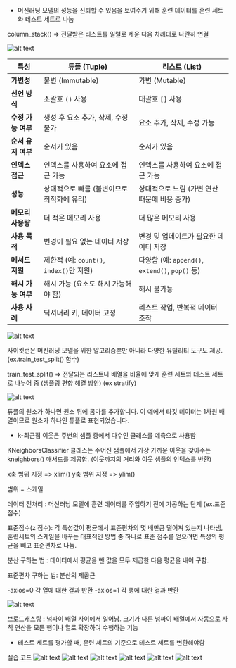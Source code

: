 - 머신러닝 모델의 성능을 신뢰할 수 있음을 보여주기 위해 훈련 데이터를 훈련 세트와 테스트 세트로 나눔

column_stack() => 전달받은 리스트를 일렬로 세운 다음 차례대로 나란히 연결

![alt text](image.png)

| **특성**           | **튜플 (Tuple)**                           | **리스트 (List)**                               |
| ------------------ | ------------------------------------------ | ----------------------------------------------- |
| **가변성**         | 불변 (Immutable)                           | 가변 (Mutable)                                  |
| **선언 방식**      | 소괄호 `()` 사용                           | 대괄호 `[]` 사용                                |
| **수정 가능 여부** | 생성 후 요소 추가, 삭제, 수정 불가         | 요소 추가, 삭제, 수정 가능                      |
| **순서 유지 여부** | 순서가 있음                                | 순서가 있음                                     |
| **인덱스 접근**    | 인덱스를 사용하여 요소에 접근 가능         | 인덱스를 사용하여 요소에 접근 가능              |
| **성능**           | 상대적으로 빠름 (불변이므로 최적화에 유리) | 상대적으로 느림 (가변 연산 때문에 비용 증가)    |
| **메모리 사용량**  | 더 적은 메모리 사용                        | 더 많은 메모리 사용                             |
| **사용 목적**      | 변경이 필요 없는 데이터 저장               | 변경 및 업데이트가 필요한 데이터 저장           |
| **메서드 지원**    | 제한적 (예: `count()`, `index()`만 지원)   | 다양함 (예: `append()`, `extend()`, `pop()` 등) |
| **해시 가능 여부** | 해시 가능 (요소도 해시 가능해야 함)        | 해시 불가능                                     |
| **사용 사례**      | 딕셔너리 키, 데이터 고정                   | 리스트 작업, 반복적 데이터 조작                 |

![alt text](image-1.png)

사이킷런은 머신러닝 모델을 위한 알고리즘뿐만 아니라 다양한 유틸리티 도구도 제공. (ex.train_test_split() 함수)

train_test_split() => 전달되는 리스트나 배열을 비율에 맞게 훈련 세트와 테스트 세트로 나누어 줌 (샘플링 편향 해결 방안)
(ex stratify)

![alt text](image-2.png)

튜플의 원소가 하나면 원소 뒤에 콤마를 추가합니다. 이 예에서 타깃 데이터는 1차원 배열이므로 원소가 하나인 튜플로 표현되었습니다.

- k-최근접 이웃은 주변의 샘플 중에서 다수인 클래스를 예측으로 사용함

KNeighborsClassifier 클래스는 주어진 샘플에서 가장 가까운 이웃을 찾아주는 kneighbors() 매서드를 제공함. (이웃까지의 거리와 이웃 샘플의 인덱스를 반환)

x축 범위 지정 => xlim()
y축 범위 지정 => ylim()

범위 = 스케일

데이터 전처리 : 머신러닝 모델에 훈련 데이터를 주입하기 전에 가공하는 단계 (ex.표준점수)

표준점수(z 점수): 각 특성값이 평균에서 표준편차의 몇 배만큼 떨어져 있는지 나타냄, 훈련세트의 스케일을 바꾸는 대표적인 방법 중 하나로 표준 점수를 얻으려면 특성의 평균을 빼고 표준편차로 나눔.

분산 구하는 법 : 데이터에서 평균을 뺀 값을 모두 제곱한 다음 평균을 내어 구함.

표준편차 구하는 법: 분산의 제곱근

-axios=0 각 열에 대한 결과 반환
-axios=1 각 행에 대한 결과 반환

![alt text](image-3.png)

브로드캐스팅 : 넘파이 배열 사이에서 일어남. 크기가 다른 넘파이 배열에서 자동으로 사칙 연산을 모든 행이나 열로 확장하여 수행하는 기능

- 테스트 세트를 평가할 때, 훈련 세트의 기준으로 테스트 세트를 변환해야함

실습 코드
![alt text](image-4.png)
![alt text](image-5.png)
![alt text](image-6.png)
![alt text](image-7.png)
![alt text](image-8.png)
![alt text](image-9.png)
